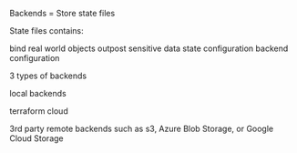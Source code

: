 Backends = Store state files

State files contains:

bind real world objects
outpost
sensitive data
state configuration 
backend configuration 


3 types of backends

local backends

terraform cloud

3rd party remote backends such as s3, Azure Blob Storage, or Google Cloud Storage


